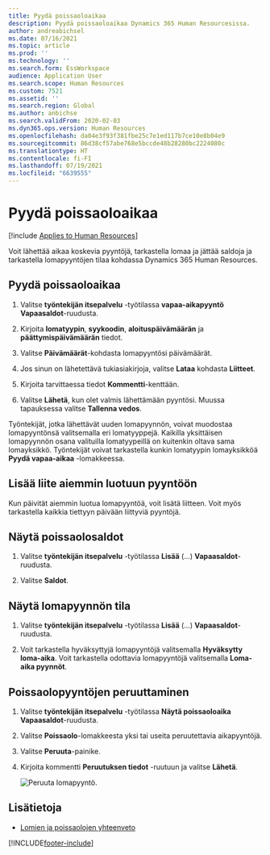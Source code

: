 ```yaml
---
title: Pyydä poissaoloaikaa
description: Pyydä poissaoloaikaa Dynamics 365 Human Resourcesissa.
author: andreabichsel
ms.date: 07/16/2021
ms.topic: article
ms.prod: ''
ms.technology: ''
ms.search.form: EssWorkspace
audience: Application User
ms.search.scope: Human Resources
ms.custom: 7521
ms.assetid: ''
ms.search.region: Global
ms.author: anbichse
ms.search.validFrom: 2020-02-03
ms.dyn365.ops.version: Human Resources
ms.openlocfilehash: da04e3f93f381fbe25c7e1ed117b7ce10e8b04e9
ms.sourcegitcommit: 86d38cf57abe768e5bccde48b28280bc2224080c
ms.translationtype: HT
ms.contentlocale: fi-FI
ms.lasthandoff: 07/19/2021
ms.locfileid: "6639555"
---
```

# <a name="request-time-off"></a>Pyydä poissaoloaikaa

[!include [Applies to Human Resources](../includes/applies-to-hr.md)]

Voit lähettää aikaa koskevia pyyntöjä, tarkastella lomaa ja jättää saldoja ja tarkastella lomapyyntöjen tilaa kohdassa Dynamics 365 Human Resources.

## <a name="request-time-off"></a>Pyydä poissaoloaikaa

1. Valitse **työntekijän itsepalvelu** -työtilassa **vapaa-aikapyyntö** **Vapaasaldot**-ruudusta.

2. Kirjoita **lomatyypin**, **syykoodin**, **aloituspäivämäärän** ja **päättymispäivämäärän** tiedot.

3. Valitse **Päivämäärät**-kohdasta lomapyyntösi päivämäärät.

4. Jos sinun on lähetettävä tukiasiakirjoja, valitse **Lataa** kohdasta **Liitteet**.

5. Kirjoita tarvittaessa tiedot **Kommentti**-kenttään.

6. Valitse **Lähetä**, kun olet valmis lähettämään pyyntösi. Muussa tapauksessa valitse **Tallenna vedos**.

Työntekijät, jotka lähettävät uuden lomapyynnön, voivat muodostaa lomapyyntönsä valitsemalla eri lomatyyppejä. Kaikilla yksittäisen lomapyynnön osana valituilla lomatyypeillä on kuitenkin oltava sama lomayksikkö. Työntekijät voivat tarkastella kunkin lomatyypin lomayksikköä **Pyydä vapaa-aikaa** -lomakkeessa.

## <a name="add-an-attachment-to-an-existing-request"></a>Lisää liite aiemmin luotuun pyyntöön

Kun päivität aiemmin luotua lomapyyntöä, voit lisätä liitteen. Voit myös tarkastella kaikkia tiettyyn päivään liittyviä pyyntöjä.

## <a name="view-leave-balances"></a>Näytä poissaolosaldot

1. Valitse **työntekijän itsepalvelu** -työtilassa **Lisää** (…) **Vapaasaldot**-ruudusta.

2. Valitse **Saldot**.

## <a name="view-leave-request-status"></a>Näytä lomapyynnön tila

1. Valitse **työntekijän itsepalvelu** -työtilassa **Lisää** (…) **Vapaasaldot**-ruudusta.

2. Voit tarkastella hyväksyttyjä lomapyyntöjä valitsemalla **Hyväksytty loma-aika**. Voit tarkastella odottavia lomapyyntöjä valitsemalla **Loma-aika pyynnöt**.

## <a name="cancel-time-off-requests"></a>Poissaolopyyntöjen peruuttaminen

1. Valitse **työntekijän itsepalvelu** -työtilassa **Näytä poissaoloaika** **Vapaasaldot**-ruudusta.

2. Valitse **Poissaolo**-lomakkeesta yksi tai useita peruutettavia aikapyyntöjä.

3. Valitse **Peruuta**-painike.

4. Kirjoita kommentti **Peruutuksen tiedot** -ruutuun ja valitse **Lähetä**.

   ![Peruuta lomapyyntö.](media/hr-leave-and-absence-cancel.png)

## <a name="see-also"></a>Lisätietoja

- [Lomien ja poissaolojen yhteenveto](hr-leave-and-absence-overview.md)


[!INCLUDE[footer-include](../includes/footer-banner.md)]
